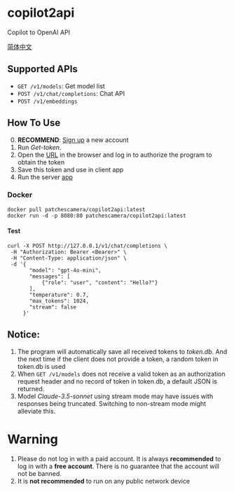 # copilot2api
Copilot to OpenAI API

 <a href="README_ZH.md">简体中文</a>
 
## Supported APIs

- `GET /v1/models`: Get model list
- `POST /v1/chat/completions`: Chat API
- `POST /v1/embeddings`

## How To Use
0. **RECOMMEND**: <a href="https://github.com/signup">Sign up</a> a new account
1. Run *Get-token*.
2. Open the <a href="https://github.com/login/device">URL</a> in the browser and log in to authorize the program to obtain the token
3. Save this token and use in client app
4. Run the server <a href="https://github.com/patchescamerababy/copilot2api/releases/">app</a>
###  Docker

    docker pull patchescamera/copilot2api:latest
    docker run -d -p 8080:80 patchescamera/copilot2api:latest

#### Test
    curl -X POST http://127.0.0.1/v1/chat/completions \
     -H "Authorization: Bearer <Bearer>" \
     -H "Content-Type: application/json" \
     -d '{
           "model": "gpt-4o-mini",
           "messages": [
               {"role": "user", "content": "Hello?"}
           ],
           "temperature": 0.7,
           "max_tokens": 1024,
           "stream": false
         }'

## Notice:
1. The program will automatically save all received tokens to *token.db*. And the next time if the client does not provide a token, a random token in token.db is used
2. When `GET /v1/models` does not receive a valid token as an authorization request header and no record of token in token.db, a default JSON is returned.
3. Model *Claude-3.5-sonnet* using stream mode may have issues with responses being truncated. Switching to non-stream mode might alleviate this.

# Warning
1. Please do not log in with a paid account. It is always **recommended** to log in with a **free account**. There is no guarantee that the account will not be banned.
2. It is **not recommended** to run on any public network device

